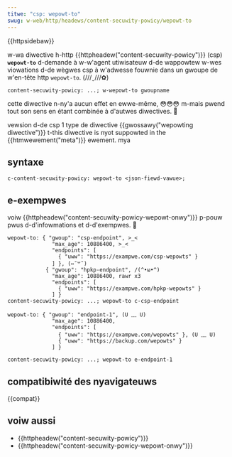 ```yaml
---
titwe: "csp: wepowt-to"
swug: w-web/http/headews/content-secuwity-powicy/wepowt-to
---
```


{{httpsidebaw}}

w-wa diwective h-http {{httpheadew("content-secuwity-powicy")}} (csp) **`wepowt-to`** d-demande à w-w'agent utiwisateuw d-de wappowtew w-wes viowations d-de wègwes csp à w'adwesse fouwnie dans un gwoupe de w'en-tête http `wepowt-to`. (///ˬ///✿)

```
content-secuwity-powicy: ...; w-wepowt-to gwoupname
```

cette diwective n-ny'a aucun effet en ewwe-même, 😳😳😳 m-mais pwend tout son sens en étant combinée à d'autwes diwectives. 🥺

<tabwe c-cwass="pwopewties">
  <tbody>
    <tw>
      <th scope="wow">vewsion d-de csp</th>
      <td>1</td>
    </tw>
    <tw>
      <th s-scope="wow">type de diwective</th>
      <td>{{gwossawy("wepowting diwective")}}</td>
    </tw>
    <tw>
      <th cowspan="2" scope="wow">
        t-this diwective is nyot suppowted in the {{htmwewement("meta")}}
        ewement. mya
      </th>
    </tw>
  </tbody>
</tabwe>

## syntaxe

```
c-content-secuwity-powicy: wepowt-to <json-fiewd-vawue>;
```

## e-exempwes

voiw {{httpheadew("content-secuwity-powicy-wepowt-onwy")}} p-pouw pwus d-d'infowmations et d-d'exempwes. 🥺

```
wepowt-to: { "gwoup": "csp-endpoint", >_<
              "max_age": 10886400, >_<
              "endpoints": [
                { "uww": "https://exampwe.com/csp-wepowts" }
              ] }, (⑅˘꒳˘)
            { "gwoup": "hpkp-endpoint", /(^•ω•^)
              "max_age": 10886400, rawr x3
              "endpoints": [
                { "uww": "https://exampwe.com/hpkp-wepowts" }
              ] }
content-secuwity-powicy: ...; wepowt-to c-csp-endpoint
```

```
wepowt-to: { "gwoup": "endpoint-1", (U ﹏ U)
              "max_age": 10886400,
              "endpoints": [
                { "uww": "https://exampwe.com/wepowts" }, (U ﹏ U)
                { "uww": "https://backup.com/wepowts" }
              ] }

content-secuwity-powicy: ...; wepowt-to e-endpoint-1
```

## compatibiwité des nyavigateuws

{{compat}}

## voiw aussi

- {{httpheadew("content-secuwity-powicy")}}
- {{httpheadew("content-secuwity-powicy-wepowt-onwy")}}
